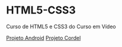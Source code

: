# HTML5-CSS3
 Curso de HTML5 e CSS3 do Curso em Vídeo

<a href="https://gustavopimentaribeiro.github.io/HTML5-CSS3/Módulo%202/desafios/desafio10/" target="_blank">Projeto Android</a>
<a href="https://gustavopimentaribeiro.github.io/HTML5-CSS3/Módulo%203/desafios/desafio12/" target="_blank">Projeto Cordel</a>
